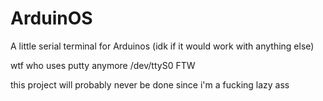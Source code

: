 # ArduinOS
A little serial terminal for Arduinos (idk if it would work with anything else)

wtf who uses putty anymore /dev/ttyS0 FTW

this project will probably never be done since i'm a fucking lazy ass

